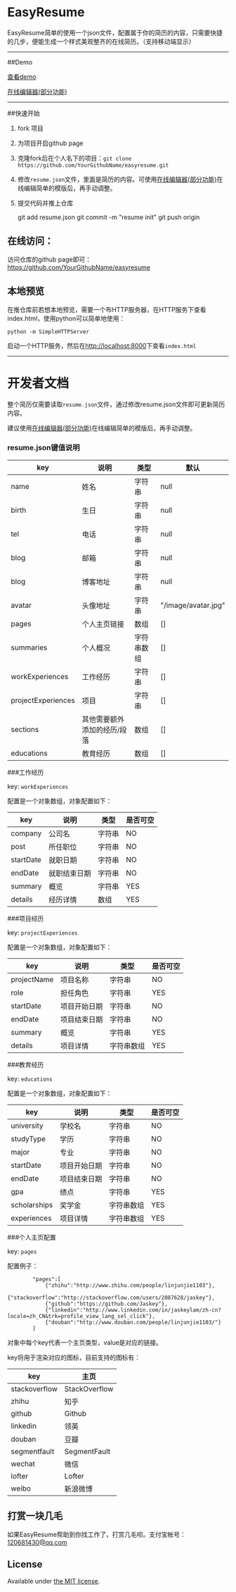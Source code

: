 # EasyResume

EasyResume简单的使用一个json文件，配置属于你的简历的内容，只需要快捷的几步，便能生成一个样式美观整齐的在线简历。（支持移动端显示）

------------
##Demo

[查看demo](http://jaskey.github.io/easyresume "例子")

[在线编辑器(部分功能)](http://jaskey.github.io/easyresume/edit.html "在线编辑")

--------------
##快速开始

1. fork 项目
2. 为项目开启github page

3. 克隆fork后在个人名下的项目：`git clone https://github.com/YourGithubName/easyresume.git`

4. 修改`resume.json`文件，里面是简历的内容。可使用[在线编辑器(部分功能)](http://jaskey.github.io/easyresume/edit.html "在线编辑")在线编辑简单的模版后，再手动调整。

5. 提交代码并推上仓库
   
   git add resume.json
   git commit -m "resume init"
   git push origin 

## 在线访问： 
访问仓库的github page即可：https://github.com/YourGithubName/easyresume


## 本地预览
在推仓库前若想本地预览，需要一个布HTTP服务器，在HTTP服务下查看index.html，使用python可以简单地使用：


    python -m SimpleHTTPServer

启动一个HTTP服务，然后在[http://localhost:8000](http://localhost:8000)下查看`index.html`

-----------------------------------------------------------


# 开发者文档

整个简历仅需要读取`resume.json`文件，通过修改resume.json文件即可更新简历内容。

建议使用[在线编辑器(部分功能)](http://jaskey.github.io/easyresume/edit.html "在线编辑")在线编辑简单的模版后，再手动调整。

### resume.json键值说明

key | 说明 | 类型 | 默认
------------- | -------------| -------------| -----------
name | 姓名 | 字符串 | null
birth | 生日 | 字符串 | null
tel| 电话 | 字符串 | null
blog|邮箱 | 字符串 | null
blog|博客地址 | 字符串 | null
avatar|头像地址 | 字符串 | "/image/avatar.jpg"
pages|个人主页链接 | 数组 | []
summaries|个人概况 | 字符串数组 | []
workExperiences| 工作经历| 字符串 | []
projectExperiences| 项目 | 字符串 | []
sections|其他需要额外添加的经历/段落 | 数组 | []
educations|教育经历 | 数组 | []


###工作经历

key: `workExperiences`

配置是一个对象数组，对象配置如下：

key | 说明 | 类型 | 是否可空
------------- | -------------| ------------ | -----------
company | 公司名 | 字符串 | NO
post| 所任职位 | 字符串  | NO
startDate|就职日期 | 字符串 | NO
endDate|就职结束日期 | 字符串 | NO
summary|概览 | 字符串 | YES | YES
details|经历详情|数组 | YES


###项目经历

key: `projectExperiences`

配置是一个对象数组，对象配置如下：

key | 说明 | 类型 | 是否可空
------------- | -------------| ------------ | ------------
projectName | 项目名称 | 字符串 | NO
role| 担任角色 | 字符串  | YES
startDate|项目开始日期 | 字符串 | NO
endDate|项目结束日期 | 字符串 | NO
summary|概览 | 字符串 | YES | YES
details|项目详情| 字符串数组 | YES

###教育经历

key: `educations`

配置是一个对象数组，对象配置如下：

key | 说明 | 类型 | 是否可空
------------- | -------------| ------------ | -------------
university | 学校名 | 字符串 | NO
studyType| 学历 | 字符串  | NO
major| 专业 | 字符串  | NO
startDate|项目开始日期 | 字符串 | NO
endDate|项目结束日期 | 字符串 | NO
gpa|绩点 | 字符串 | YES
scholarships|奖学金 | 字符串数组 | YES | YES
experiences|项目详情|字符串数组 | YES


###个人主页配置

key: `pages`

配置例子：

       		"pages":[
				{"zhihu":"http://www.zhihu.com/people/linjunjie1103"},
				{"stackoverflow":"http://stackoverflow.com/users/2087628/jaskey"},
				{"github":"https://github.com/Jaskey"},
				{"linkedin":"http://www.linkedin.com/in/jaskeylam/zh-cn?locale=zh_CN&trk=profile_view_lang_sel_click"},
				{"douban":"http://www.douban.com/people/linjunjie1103/"}
			]

对象中每个key代表一个主页类型，value是对应的链接。

key将用于渲染对应的图标，目前支持的图标有：

key | 主页
-------|-----------
stackoverflow| StackOverflow
zhihu| 知乎
github| Github
linkedin| 领英
douban| 豆瓣
segmentfault| SegmentFault
wechat| 微信
lofter| Lofter
weibo| 新浪微博

## 打赏一块几毛

如果EasyResume帮助到你找工作了，打赏几毛呗。支付宝帐号：120681430@qq.com

## License
Available under [the MIT license](http://mths.be/mit).
